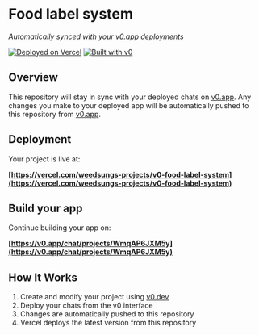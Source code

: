 # Food label system

*Automatically synced with your [v0.app](https://v0.app) deployments*

[![Deployed on Vercel](https://img.shields.io/badge/Deployed%20on-Vercel-black?style=for-the-badge&logo=vercel)](https://vercel.com/weedsungs-projects/v0-food-label-system)
[![Built with v0](https://img.shields.io/badge/Built%20with-v0.app-black?style=for-the-badge)](https://v0.app/chat/projects/WmqAP6JXM5y)

## Overview

This repository will stay in sync with your deployed chats on [v0.app](https://v0.app).
Any changes you make to your deployed app will be automatically pushed to this repository from [v0.app](https://v0.app).

## Deployment

Your project is live at:

**[https://vercel.com/weedsungs-projects/v0-food-label-system](https://vercel.com/weedsungs-projects/v0-food-label-system)**

## Build your app

Continue building your app on:

**[https://v0.app/chat/projects/WmqAP6JXM5y](https://v0.app/chat/projects/WmqAP6JXM5y)**

## How It Works

1. Create and modify your project using [v0.dev](https://v0.dev)
2. Deploy your chats from the v0 interface
3. Changes are automatically pushed to this repository
4. Vercel deploys the latest version from this repository
